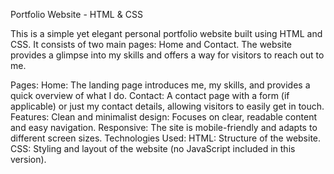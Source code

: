 Portfolio Website - HTML & CSS

This is a simple yet elegant personal portfolio website built using HTML and CSS. It consists of two main pages: Home and Contact. The website provides a glimpse into my skills and offers a way for visitors to reach out to me.

Pages:
Home: The landing page introduces me, my skills, and provides a quick overview of what I do.
Contact: A contact page with a form (if applicable) or just my contact details, allowing visitors to easily get in touch.
Features:
Clean and minimalist design: Focuses on clear, readable content and easy navigation.
Responsive: The site is mobile-friendly and adapts to different screen sizes.
Technologies Used:
HTML: Structure of the website.
CSS: Styling and layout of the website (no JavaScript included in this version).
